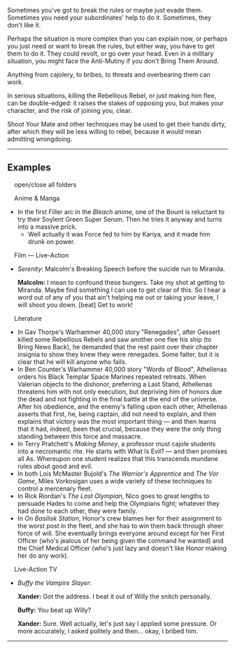 Sometimes you've got to break the rules or maybe just evade them. Sometimes you need your subordinates' help to do it. Sometimes, they don't like it.

Perhaps the situation is more complex than you can explain now, or perhaps you just need or want to break the rules, but either way, you have to get them to do it. They could revolt, or go over your head. Even in a military situation, you might face the Anti-Mutiny if you don't Bring Them Around.

Anything from cajolery, to bribes, to threats and overbearing them can work.

In serious situations, killing the Rebellious Rebel, or just making him flee, can be double-edged: it raises the stakes of opposing you, but makes your character, and the risk of joining you, clear.

Shoot Your Mate and other techniques may be used to get their hands dirty, after which they will be less willing to rebel, because it would mean admitting wrongdoing.

___

## Examples

    open/close all folders 

    Anime & Manga 

-   In the first Filler arc in the _Bleach_ anime, one of the Bount is reluctant to try their Soylent Green Super Serum. Then he tries it anyway and turns into a massive prick.
    -   Well actually it was Force fed to him by Kariya, and it made him drunk on power.

    Film — Live-Action 

-   _Serenity_: Malcolm's Breaking Speech before the suicide run to Miranda.
    
    **Malcolm:** I mean to confound these bungers. Take my shot at getting to Miranda. Maybe find something I can use to get clear of this. So I hear a word out of any of you that ain't helping me out or taking your leave, I will shoot you down. \[beat\] Get to work!
    

    Literature 

-   In Gav Thorpe's Warhammer 40,000 story "Renegades", after Gessert killed some Rebellious Rebels and saw another one flee his ship (to Bring News Back), he demanded that the rest paint over their chapter insignia to show they knew they were renegades. Some falter, but it is clear that he will kill anyone who fails.
-   In Ben Counter's Warhammer 40,000 story "Words of Blood", Athellenas orders his Black Templar Space Marines repeated retreats. When Valerian objects to the dishonor, preferring a Last Stand, Athellenas threatens him with not only execution, but depriving him of honors due the dead and not fighting in the final battle at the end of the universe. After his obedience, and the enemy's falling upon each other, Athellenas asserts that first, he, being captain, did not need to explain, and then explains that victory was the most important thing — and then learns that it had, indeed, been that crucial, because they were the only thing standing between this force and massacre.
-   In Terry Pratchett's _Making Money_, a professor must cajole students into a necromantic rite. He starts with What Is Evil? — and then promises all As. Whereupon one student realizes that this transcends mundane rules about good and evil.
-   In both Lois McMaster Bujold's _The Warrior's Apprentice_ and _The Vor Game_, Miles Vorkosigan uses a wide variety of these techniques to control a mercenary fleet.
-   In Rick Riordan's _The Last Olympian_, Nico goes to great lengths to persuade Hades to come and help the Olympians fight; whatever they had done to each other, they were family.
-   In _On Basilisk Station_, Honor's crew blames her for their assignment to the worst post in the fleet, and she has to win them back through sheer force of will. She eventually brings everyone around except for her First Officer (who's jealous of her being given the command he wanted) and the Chief Medical Officer (who's just lazy and doesn't like Honor making her do any work).

    Live-Action TV 

-   _Buffy the Vampire Slayer_:
    
    **Xander:** Got the address. I beat it out of Willy the snitch personally.
    
    **Buffy:** You beat up Willy?
    
    **Xander:** Sure. Well actually, let's just say I applied some pressure. Or more accurately, I asked politely and then... okay, I bribed him.
    

___